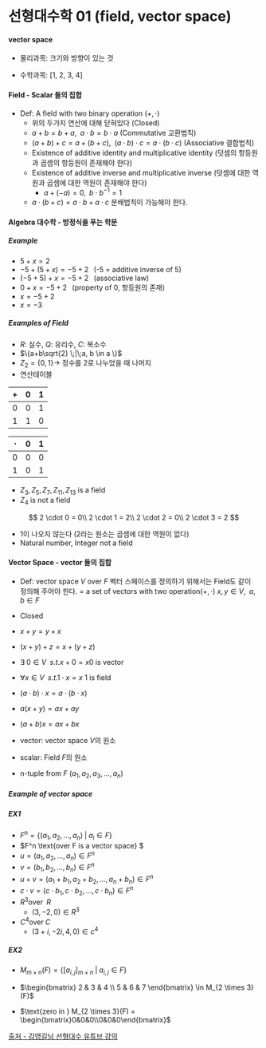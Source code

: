 # 선형대수학 01 (field, vector space)

#### vector space

- 물리과목: 크기와 방향이 있는 것

- 수학과목: [1, 2, 3, 4]



#### Field - Scalar 들의 집합

- Def: A field with two binary operation $(+, \cdot )$
  - 위의 두가지 연산에 대해 닫혀있다 (Closed)
  - $a + b = b + a,\;\; a \cdot b = b \cdot a$ (Commutative 교환법칙)
  - $(a + b) + c = a + (b + c), \;\; (a \cdot b) \cdot c = a \cdot (b \cdot c)$ (Associative 결합법칙)
  - Existence of additive identity and multiplicative identity 
    (덧셈의 항등원과 곱셈의 항등원이 존재해야 한다)
  - Existence of additive inverse and multiplicative inverse
    (덧셈에 대한 역원과 곱셈에 대한 역원이 존재해야 한다)
    - $a + (-a) = 0, \;\; b \cdot b^{-1} = 1$
  - $a \cdot (b + c) = a \cdot b + a \cdot c$   분배법칙이 가능해야 한다.



#### Algebra 대수학 - 방정식을 푸는 학문

##### **Example**

- $5 + x = 2$
- $-5 + (5+x) = -5 + 2 \;\;\; (\text{-5 = additive inverse of 5})$
- $(-5 + 5) + x = -5 + 2 \;\;\; (\text{associative law})​$
- $0 + x = -5 + 2 \;\;\; (\text{property of 0, 항등원의 존재})$
- $x = -5 + 2$
- $x = -3$



##### Examples of Field

- $R​$: 실수, $Q​$: 유리수, $C​$: 복소수
- $\{a+b\sqrt{2} \;|\;a, b \in a \}$
- $Z_2 = \{0, 1\} \rightarrow$ 정수를 2로 나누었을 때 나머지
- 연산테이블

| +    | 0    | 1    |
| ---- | ---- | ---- |
| 0    | 0    | 1    |
| 1    | 1    | 0    |

| $\cdot$ | 0    | 1    |
| ------- | ---- | ---- |
| 0       | 0    | 0    |
| 1       | 0    | 1    |



- $Z_3, Z_5, Z_7, Z_{11}, Z_{13}$  is a field
- $Z_4$ is not a field

$$
2 \cdot 0 = 0\\
2 \cdot 1 = 2\\
2 \cdot 2 = 0\\
2 \cdot 3 = 2
$$

- 1이 나오지 않는다 (2라는 원소는 곱셈에 대한 역원이 없다)
- Natural number, Integer not a field



#### Vector Space - vector 들의 집합

- Def: vector space $V$ over $F$
  벡터 스페이스를 정의하기 위해서는 Field도 같이 정의해 주어야 한다.
  = a set of vectors with two operation$(+, \cdot)$
  $x, y \in V, \;\; a, b \in F$
- Closed
- $x+y = y+x$
- $(x+y) + z = x + (y + z)$
- $\exists \;0 \in V\;\; s.t. x +0 = x​$   0 is vector
- $\forall x \in V\;\; s.t. 1 \cdot x = x$   1 is field
- $(a \cdot b) \cdot x = a \cdot(b \cdot x)$ 
- $a(x + y) = ax + ay$
- $(a+b) x = ax + bx$



- vector: vector space $V​$의 원소
- scalar: Field $F$의 원소
- n-tuple from $F$ ($a_1, a_2, a_3, \dots, a_n$)



##### Example of vector space



##### EX1

- $F^n = \{(a_1, a_2, \dots, a_n) \; | \; a_i \in F \}$
- $F^n \text{over F is a vector space} $
- $u = (a_1, a_2, \dots, a_n) \in F^n$
- $v = (b_1, b_2, \dots, b_n) \in F^n$
- $u + v = (a_1+b_1, a_2+b_2, \dots, a_n + b_n) \in F^n$
- $c \cdot v = (c \cdot b_1, c \cdot b_2, \dots, c \cdot b_n) \in F^n$
- $R^3 \text{over}\;\ R$
  - $(3, -2, 0) \in R^3$
- $C^4 \text{over} \; C$
  - $(3+i, -2i, 4, 0) \in c^4​$



##### EX2

- $M_{m \times n}(F) = \{ [a_{i,j}]_{m \times n}\;|\; a_{i,j} \in F\}​$

- $\begin{bmatrix} 2 & 3 & 4 \\ 5 & 6 & 7 \end{bmatrix} \in M_{2 \times 3}(F)​$
- $\text{zero in } M_{2 \times 3}(F) = \begin{bmatrix}0&0&0\\0&0&0\end{bmatrix} ​$



[출처 - 김영길님 선형대수 유튜브 강의](https://www.youtube.com/playlist?list=PL9k2wIz8VsfOjzW_nU_yRPFBoyS5C7ttG)

